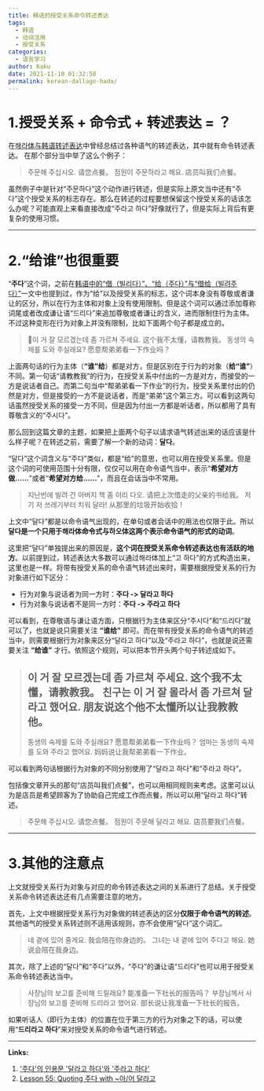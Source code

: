 ```yaml
---
title: 韩语的授受关系命令转述表达
tags:
  - 韩语
  - 动词活用
  - 授受关系
categories:
  - 语言学习
author: Kaku
date: 2021-11-10 01:32:58
permalink: korean-dallago-hada/
---
```


# 1.授受关系 + 命令式 + 转述表达 = ？

在[해라体与韩语转述表达](/korean-haela/#3-4-命令转述表达)中曾经总结过各种语气的转述表达，其中就有命令转述表达。
在那个部分当中举了这么个例子：

> 주문해 주십시오. 请您点餐。
> 점원이 주문하라고 해요. 店员叫我们点餐。

虽然例子中是针对“주문하다”这个动作进行转述，但是实际上原文当中还有“주다”这个授受关系的标志存在。那么在转述的过程要想保留这个授受关系的话该怎么办呢？可能直观上来看直接改成“주라고 하다”好像就行了，但是实际上背后有更复杂的使用习惯。

<!--more-->

---

# 2.“给谁”也很重要

“**주다**”这个词，之前在[韩语中的“借（빌리다）”、“给（주다）”与“借给（빌려주다）”](/korean-borrow-lend/)一文中也提到过，作为“给”以及授受关系的标志，这个词本身没有尊敬或者谦让的区分，所以在行为主体和对象上没有使用限制。但是这个词可以通过添加尊称词尾或者改成谦让语“드리다”来追加尊敬或者谦让的含义，进而限制住行为主体。不过这种变形在行为对象上并没有限制，比如下面两个句子都是成立的。

> 이 거 잘 모르겠는데 좀 가르쳐 주세요. 这个我不太懂，请教教我。
> 동생의 숙제를 도와 주실래요? 愿意帮弟弟看一下作业吗？

上面两句话的行为主体（**“谁”给**）都是对方，但是区别在于行为的对象（**给“谁”**）不同。第一句话“请教教我”的行为，在授受关系中付出的一方是对方，而接受的一方是说话者自己。而第二句当中“帮弟弟看一下作业”的行为，授受关系里付出的仍然是对方，但是接受的一方不是说话者，而是“弟弟”这个第三方。可以看到这两句话虽然授受关系的接受一方不同，但是因为付出一方都是听话者，所以都用了具有尊敬含义的“주시다”。

那么回到这篇文章的主题，如果把上面两个句子以请求语气转述出来的话应该是什么样子呢？在转述之前，需要了解一个新的动词：**달다**。

“달다”这个词含义与“주다”类似，都是“给”的意思，也可以用在授受关系里。但是这个词的可使用范围十分有限，仅仅可以用在命令语气当中，表示“**希望对方做……**”或者“**希望对方给……**”，而且在会话当中不常用。

> 지난번에 빌려 간 아버지 책 좀 이리 다오. 请把上次借走的父亲的书给我。
> 저기 저 쓰레기부터 치워 달라! 从那里的垃圾开始收拾！

上文中“달다”都是以命令语气出现的，在单句或者会话中的用法也仅限于此。所以**달다是一个只用于해라体命令式与하오体这两个表示命令语气的形式的动词**。

这里把“달다”单独提出来的原因是，**这个词在授受关系命令转述表达也有活跃的地方**。以前提到过，转述表达大多数可以通过해라体加上“고 하다”的方式构造出来，这里也是一样。将带有授受关系的命令语气转述出来时，需要根据授受关系的行为对象进行如下区分：

- 行为对象与说话者为同一方时：**주다 -> 달라고 하다**
- 行为对象与说话者不是同一方时：**주다 -> 주라고 하다**

可以看到，在尊敬语与谦让语方面，只根据行为主体来区分“주시다”和“드리다”就可以了，也就是说只需要关注 **“谁给”** 即可。而在带有授受关系的命令语气的转述当中，则需要根据行为对象来区分“달라고 하다”以及“주라고 하다”，也就是说还需要关注 **“给谁”** 才行。依照这个规则，可以把本节开头两个句子转述成如下。

> 이 거 잘 모르겠는데 좀 가르쳐 주세요. 这个我不太懂，请教教我。
> 친구는 이 거 잘 몰라서 좀 가르쳐 달라고 했어요. 朋友说这个他不太懂所以让我教教他。
> ---
> 동생의 숙제를 도와 주실래요? 愿意帮弟弟看一下作业吗？
> 엄마는 동생의 숙제를 도와 주라고 했어요. 妈妈说让我帮弟弟看一下作业。

可以看到两句话根据行为对象的不同分别使用了“달라고 하다”和“주라고 하다”。

包括像文章开头的那句“店员叫我们点餐”，也可以用相同规则来考虑。这里可以认为是店员是希望顾客为了协助自己完成工作而点餐，所以可以用“달라고 하다”转述。

> 주문해 주십시오. 请您点餐。
> 점원이 주문해 달라고 해요. 店员要我们点餐。

---

# 3.其他的注意点

上文就授受关系行为对象与对应的命令转述表达之间的关系进行了总结。关于授受关系命令转述表达还有几点需要注意的地方。

首先，上文中根据授受关系行为对象做的转述表达的区分**仅限于命令语气的转述**。其他语气的授受关系转述则不适用该规则，亦不会使用“달다”这个词汇。

> 네 곁에 있어 줄게요. 我会陪在你身边的。
> 그녀는 내 곁에 있어 주다고 해요. 她说会陪在我身边。

其次，除了上述的“달다”和“주다”以外，“주다”的谦让语“드리다”也可以用于授受关系命令转述表达当中。

> 사장님의 보고를 준비해 드릴래요? 能准备一下社长的报告吗？
> 부장님께서 사장님의 보고를 준비해 드리라고 했어요. 部长说让我准备一下社长的报告。

如果听话人（即行为主体）的位置在位于第三方的行为对象之下的话，可以使用“**드리라고 하다**”来对授受关系的命令语气进行转述。

---

**Links:**

1. ['주다'의 인용문 '달라고 하다'와 '주라고 하다'](https://www.korean.go.kr/front/onlineQna/onlineQnaView.do?mn_id=216&qna_seq=15297)
2. [Lesson 55: Quoting 주다 with ~아/어 달라고](https://www.howtostudykorean.com/unit-3-intermediate-korean-grammar/unit-3-lessons-51-58/lesson-55/)
